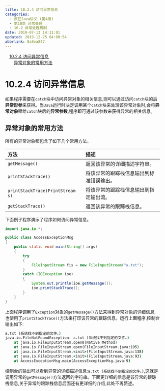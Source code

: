```yaml
---
title: 10.2.4 访问异常信息
categories: 
  - 疯狂Java讲义 (第4版)
  - 第10章 异常处理
  - 10.2 异常处理机制
date: 2019-07-13 14:11:01
updated: 2019-12-25 04:00:54
abbrlink: 8a8ea847
---
```

<div id='my_toc'><a href="/JavaReadingNotes/8a8ea847/#10-2-4-访问异常信息" class="header_1">10.2.4 访问异常信息</a>&nbsp;<br><a href="/JavaReadingNotes/8a8ea847/#异常对象的常用方法" class="header_2">异常对象的常用方法</a>&nbsp;<br></div>
<style>.header_1{margin-left: 1em;}.header_2{margin-left: 2em;}.header_3{margin-left: 3em;}.header_4{margin-left: 4em;}.header_5{margin-left: 5em;}.header_6{margin-left: 6em;}</style>
<!--more-->
<script>if (navigator.platform.search('arm')==-1){document.getElementById('my_toc').style.display = 'none';}var e,p = document.getElementsByTagName('p');while (p.length>0) {e = p[0];e.parentElement.removeChild(e);}</script>

<!--end-->
# 10.2.4 访问异常信息 #
如果程序需要在`catch`块中访问异常对象的相关信息,则可以通过访问`catch`块的后**异常形参**来获得。当`Java`运行时决定调用某个`catch`块来处理该异常对象时,会将**异常对象**赋给`catch`块后的**异常参数**,程序即可通过该参数来获得异常的相关信息。

## 异常对象的常用方法 ##
所有的异常对象都包含了如下几个常用方法。

|方法|描述|
|:---|:---|
|`getMessage()`|返回该异常的详细描述字符串。|
|`printStackTrace()`|将该异常的跟踪栈信息输出到标准错误输出。|
|`printStackTrace(PrintStream s)`|将该异常的跟踪栈信息输出到指定输出流。|
|`getStackTrace()`|返回该异常的跟踪栈信息。|

下面例子程序演示了程序如何访问异常信息。
```java
import java.io.*;

public class AccessExceptionMsg
{
    public static void main(String[] args)
    {
        try
        {
            FileInputStream fis = new FileInputStream("a.txt");
        }
        catch (IOException ioe)
        {
            System.out.println(ioe.getMessage());
            ioe.printStackTrace();
        }
    }
}
```
上面程序调用了`Exception`对象的`getMessage()`方法来得到异常对象的详细信息,也使用了`printStackTrace()`方法来打印该异常的跟踪信息。运行上面程序,控制台输出如下:
```cmd
a.txt (系统找不到指定的文件。)
java.io.FileNotFoundException: a.txt (系统找不到指定的文件。)
    at java.io.FileInputStream.open0(Native Method)
    at java.io.FileInputStream.open(FileInputStream.java:195)
    at java.io.FileInputStream.<init>(FileInputStream.java:138)
    at java.io.FileInputStream.<init>(FileInputStream.java:93)
    at AccessExceptionMsg.main(AccessExceptionMsg.java:9)
```
控制台的输出可以看到异常的详细描述信息:`a.txt (系统找不到指定的文件。)`,这就是调用异常的`getMessage()`方法返回的字符串。下面更详细的信息是该异常的跟踪栈信息,关于异常的跟踪栈信息后面还有更详细的介绍,此处不再赘述。
